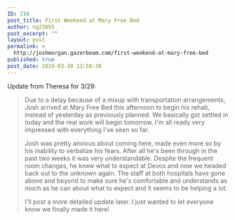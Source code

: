 ```yaml
---
ID: 216
post_title: First Weekend at Mary Free Bed
author: ng23055
post_excerpt: ""
layout: post
permalink: >
  http://joshmorgan.gazerbeam.com/first-weekend-at-mary-free-bed
published: true
post_date: 2019-03-30 12:58:38
---
```

Update from Theresa for 3/29:
<blockquote>Due to a delay because of a mixup with transportation arrangements, Josh arrived at Mary Free Bed this afternoon to begin his rehab, instead of yesterday as previously planned. We basically got settled in today and the real work will begin tomorrow. I'm all ready very impressed with everything I've seen so far.

Josh was pretty anxious about coming here, made even more so by his inability to verbalize his fears. After all he's been through in the past two weeks it was very understandable. Despite the frequent room changes, he knew what to expect at Devos and now we headed back out to the unknown again. The staff at both hospitals have gone above and beyond to make sure he's comfortable and understands as much as he can about what to expect and it seems to be helping a lot.

I'll post a more detailed update later. I just wanted to let everyone know we finally made it here!</blockquote>